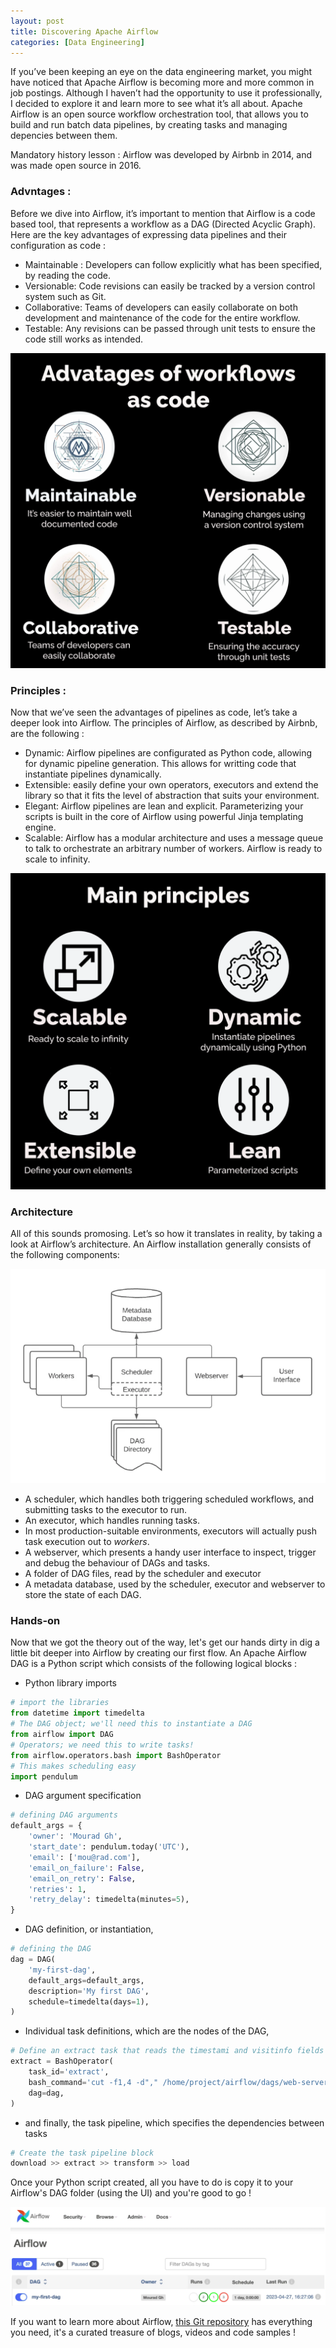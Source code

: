 ```yaml
---
layout: post
title: Discovering Apache Airflow
categories: [Data Engineering]
---
```


If you’ve been keeping an eye on the data engineering market, you might have noticed that Apache Airflow is becoming more and more common in job postings.
Although I haven’t had the opportunity to use it professionally, I decided to explore it and learn more to see what it’s all about.
Apache Airflow is an open source workflow orchestration tool, that allows you to build and run batch data pipelines, by creating tasks and managing depencies between them.

Mandatory history lesson : Airflow was developed by Airbnb in 2014, and was made open source in 2016.

### Advntages :
Before we dive into Airflow, it’s important to mention that Airflow is a code based tool, that represents a workflow as a DAG (Directed Acyclic Graph). Here are the key advantages of expressing data pipelines and their configuration as code :

- Maintainable : Developers can follow explicitly what has been specified, by reading the code.
- Versionable: Code revisions can easily be tracked by a version control system such as Git.
- Collaborative: Teams of developers can easily collaborate on both development and maintenance of the code for the entire workflow.
- Testable: Any revisions can be passed through unit tests to ensure the code still works as intended.

![Airflow advantages](/images/posts/2025/01/airflow-advantages.png)

### Principles :
Now that we’ve seen the advantages of pipelines as code, let’s take a deeper look into Airflow. The principles of Airflow, as described by Airbnb, are the following :

- Dynamic: Airflow pipelines are configurated as Python code, allowing for dynamic pipeline generation. This allows for writting code that instantiate pipelines dynamically.
- Extensible: easily define your own operators, executors and extend the library so that it fits the level of abstraction that suits your environment.
- Elegant: Airflow pipelines are lean and explicit. Parameterizing your scripts is built in the core of Airflow using powerful Jinja templating engine.
- Scalable: Airflow has a modular architecture and uses a message queue to talk to orchestrate an arbitrary number of workers. Airflow is ready to scale to infinity.

![Airflow principles](/images/posts/2025/01/airflow-principles.png)

### Architecture
All of this sounds promosing. Let’s so how it translates in reality, by taking a look at Airflow’s architecture. An Airflow installation generally consists of the following components:

![Airflow architecture](/images/posts/2025/01/airflow-architecture.png)

- A scheduler, which handles both triggering scheduled workflows, and submitting tasks to the executor to run.
- An executor, which handles running tasks.
- In most production-suitable environments, executors will actually push task execution out to _workers_.
- A webserver, which presents a handy user interface to inspect, trigger and debug the behaviour of DAGs and tasks.
- A folder of DAG files, read by the scheduler and executor
- A metadata database, used by the scheduler, executor and webserver to store the state of each DAG.

### Hands-on
Now that we got the theory out of the way, let's get our hands dirty in dig a little bit deeper into Airflow by creating our first flow.
An Apache Airflow DAG is a Python script which consists of the following logical blocks :

- Python library imports

```python
# import the libraries
from datetime import timedelta
# The DAG object; we'll need this to instantiate a DAG
from airflow import DAG
# Operators; we need this to write tasks!
from airflow.operators.bash import BashOperator
# This makes scheduling easy
import pendulum
```

- DAG argument specification 

```python
# defining DAG arguments
default_args = {
    'owner': 'Mourad Gh',
    'start_date': pendulum.today('UTC'),
    'email': ['mou@rad.com'],
    'email_on_failure': False,
    'email_on_retry': False,
    'retries': 1,
    'retry_delay': timedelta(minutes=5),
}
```

- DAG definition, or instantiation, 

```python
# defining the DAG
dag = DAG(
    'my-first-dag',
    default_args=default_args,
    description='My first DAG',
    schedule=timedelta(days=1),
)
```

- Individual task definitions, which are the nodes of the DAG, 

```python
# Define an extract task that reads the timestami and visitinfo fields
extract = BashOperator(
    task_id='extract',
    bash_command='cut -f1,4 -d"," /home/project/airflow/dags/web-server-access-log.txt',
    dag=dag,
)
```

- and finally, the task pipeline, which specifies the dependencies between tasks

```python
# Create the task pipeline block
download >> extract >> transform >> load
```

Once your Python script created, all you have to do is copy it to your Airflow's DAG folder (using the UI) and you're good to go !

![Airflow UI](/images/posts/2025/01/airflow-ui.png)


If you want to learn more about Airflow, [this Git repository](https://github.com/jghoman/awesome-apache-airflow) has everything you need, it's a curated treasure of blogs, videos and code samples !

